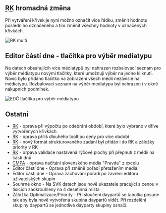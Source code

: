 ﻿---
categories: [fenix]
layout: fenix
---
## <abbr title="Reachové křivky">RK</abbr> hromadná změna

Při vytváření křivek je nyní možno označit více řádku, změnit hodnotu posledního označeného a tím změnit všechny hodnoty v označených křivkách.

![RK multi]({{site.url}}/data/rc_multi.gif)

## Editor částí dne - tlačítka pro výběr mediatypu

Na datech obsahujícíh více médiatypů byl nahrazen rozbalovací seznam pro výběr médiatypu novými tlačítky, které umožnují výběr na jedno kliknutí. Navíc bylo přidáno tlačítko na zobrazení všech médií nezávisle na médiatypu. Rozbalovací seznam na výběr mediatypu byl nahrazen i v okně nákupních podmínek.

![EDČ tlačítka pro výběr médiatypu]({{site.url}}/data/edc_mediatypes.png)


## Ostatní
<ul>
	<li><abbr title="Reachové křivky">RK</abbr> - oprava při výpočtu po odebrání období, které bylo vybráno v dříve vytvořených křivkách</li>
	<li><abbr title="Reachové křivky">RK</abbr> - oprava příliš dlouhého tooltipu ceny pro více období</li>
	<li><abbr title="Reachové křivky">RK</abbr> - nový formát strukturovaného zadání byl přidán i do RK a záložky priority v RK</li>
	<li><abbr title="Reachové křivky">RK</abbr> - orpava validace nastavená rýčové plochy při přepnutí z médií na části dnů</li>
	<li><abbr title="Crossmediální postanalýza">CMPA</abbr> - oprava načítání slovenského média "Pravda" z excelu</li>
	<li>Editor částí dne - Oprava při změně pořadí přetažením média</li>
	<li>Editor částí dne - Oprava zachování pořadí po zavření editoru uživatelských skupin</li>
	<li>Souhrné okno - Na SVK datech jsou nově ukazatele pracující s cenou v tisících zaokrouhleny na 4 desetinná místa</li>
	<li>Záložka Optimalizace/Priority - Při sloučení daypartů se tabulka posune tak aby byla nově vytvořená skupina daypartů vidět. Při rozdelění skupiny daypartů se jednotlivé dayparty skupiny označí.</li>
</ul>
